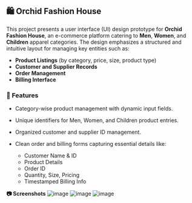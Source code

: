 ## 🛍️ Orchid Fashion House

This project presents a user interface (UI) design prototype for **Orchid Fashion House**, an e-commerce platform catering to **Men**, **Women**, and **Children** apparel categories. The design emphasizes a structured and intuitive layout for managing key entities such as:

* **Product Listings** (by category, price, size, product type)
* **Customer and Supplier Records**
* **Order Management**
* **Billing Interface**

### 🔧 Features

* Category-wise product management with dynamic input fields.
* Unique identifiers for Men, Women, and Children product entries.
* Organized customer and supplier ID management.
* Clean order and billing forms capturing essential details like:

  * Customer Name & ID
  * Product Details
  * Order ID
  * Quantity, Size, Pricing
  * Timestamped Billing Info

**📷 Screenshots**
![image](https://github.com/user-attachments/assets/06518476-3132-47e6-9acc-407403cf4c8f)
![image](https://github.com/user-attachments/assets/666057c5-ca67-48f5-8204-f32af00c4cd8)
![image](https://github.com/user-attachments/assets/b5f1c77d-1b45-455a-96fe-255c7967f522)

